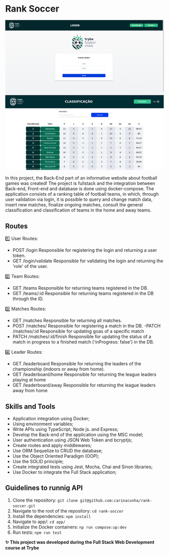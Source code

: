 # Rank Soccer #
![alt app](soccer_1.png "screen app")
![alt app](soccer_2.png "screen app")

In this project, the Back-End part of an informative website about football games was created! The project is fullstack and the integration between Back-end, Front-end and database is done using docker-compose.
The application consists of a ranking table of football teams, in which, through user validation via login, it is possible to query and change match data, insert new matches, finalize ongoing matches, consult the general classification and classification of teams in the home and away teams.

## Routes ##
1️⃣ User Routes:

* POST /login
  Responsible for registering the login and returning a user token.
* GET /login/validate
  Responsible for validating the login and returning the 'role' of the user.

2️⃣ Team Routes:

* GET /teams
  Responsible for returning teams registered in the DB.
* GET /teams/:id
  Responsible for returning teams registered in the DB through the ID.

3️⃣ Matches Routes:

* GET /matches
  Responsible for returning all matches.
* POST /matches/
  Responsible for registering a match in the DB. -PATCH /matches/:id
  Responsible for updating goas of a specific match
* PATCH /matches/:id/finish
  Responsible for updating the status of a match in progress to a finished match ('inProgress: false') in the DB.

4️⃣ Leader Routes:

* GET /leaderboard
  Responsible for returning the leaders of the championship (indoors or away from home).
* GET /leaderboard/home
  Responsible for returning the league leaders playing at home
* GET /leaderboard/away
  Responsible for returning the league leaders away from home

## Skills and Tools ##

* Application integration using Docker;
* Using environment variables;
* Write APIs using TypeScript, Node js. and Express;
* Develop the Back-end of the application using the MSC model;
* User authentication using JSON Web Token and bcryptjs;
* Create routes and apply middlewares;
* Use ORM Sequelize to CRUD the database;
* Use the Object Oriented Paradigm (OOP);
* Use the SOLID principle;
* Create integrated tests using Jest, Mocha, Chai and Sinon libraries;
* Use Docker to integrate the Full Stack application;

## Guidelines to runnig API ##
1. Clone the repository: ```git clone git@github.com:carinacunha/rank-soccer.git```
2. Navigate to the root of the repository: ```cd rank-soccer```
4. Install the dependencies: ```npm install ```
5. Navigate to app/: ```cd app/ ```
6. Initialize the Docker containers: ```np run compose:up:dev```
7. Run tests: ```npm run test```

**✨ This project was developed during the Full Stack Web Development course at Trybe**
